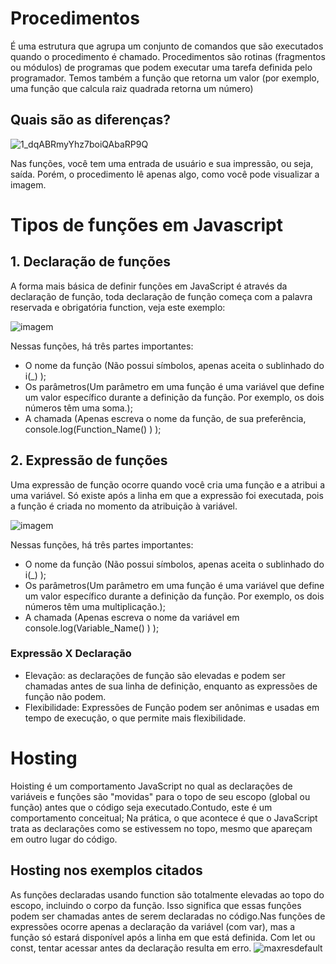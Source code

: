 # Procedimentos
É uma estrutura que agrupa um conjunto de comandos que são executados quando o procedimento é chamado. Procedimentos são rotinas (fragmentos ou módulos) de programas que podem executar uma tarefa definida pelo programador. Temos também a função que retorna um valor (por exemplo, uma função que calcula raiz quadrada retorna um número)

## Quais são as diferenças? 
![1_dqABRmyYhz7boiQAbaRP9Q](https://github.com/user-attachments/assets/7a511566-78c2-440e-a997-0621a364979c)

Nas funções, você tem uma entrada de usuário e sua impressão, ou seja, saída. Porém, o procedimento lê apenas algo, como você pode visualizar a imagem.

# Tipos de funções em Javascript 

## 1. Declaração de funções
A forma mais básica de definir funções em JavaScript é através da declaração de função, toda declaração de função começa com a palavra reservada e obrigatória function, veja este exemplo:

![imagem](https://github.com/user-attachments/assets/610137f1-e9f8-4745-8c28-5e340ee70c2c)

Nessas funções, há três partes importantes:
- O nome da função (Não possui símbolos, apenas aceita o sublinhado do i(_) );
- Os parâmetros(Um parâmetro em uma função é uma variável que define um valor específico durante a definição da função. Por exemplo, os dois números têm uma soma.);
- A chamada (Apenas escreva o nome da função, de sua preferência, console.log(Function_Name() ) );

## 2. Expressão de funções
Uma expressão de função ocorre quando você cria uma função e a atribui a uma variável. Só existe após a linha em que a expressão foi executada, pois a função é criada no momento da atribuição à variável.

![imagem](https://github.com/user-attachments/assets/f488d91c-9548-4083-8a29-2b769a7b1e96)

Nessas funções, há três partes importantes:
- O nome da função (Não possui símbolos, apenas aceita o sublinhado do i(_) );
- Os parâmetros(Um parâmetro em uma função é uma variável que define um valor específico durante a definição da função. Por exemplo, os dois números têm uma multiplicação.);
- A chamada (Apenas escreva o nome da variável em console.log(Variable_Name() ) );

### Expressão X Declaração
- Elevação: as declarações de função são elevadas e podem ser chamadas antes de sua linha de definição, enquanto as expressões de função não podem.
- Flexibilidade: Expressões de Função podem ser anônimas e usadas em tempo de execução, o que permite mais flexibilidade.

# Hosting
Hoisting é um comportamento JavaScript no qual as declarações de variáveis ​​​​e funções são "movidas" para o topo de seu escopo (global ou função) antes que o código seja executado.Contudo, este é um comportamento conceitual; Na prática, o que acontece é que o JavaScript trata as declarações como se estivessem no topo, mesmo que apareçam em outro lugar do código.

## Hosting nos exemplos citados
As funções declaradas usando function são totalmente elevadas ao topo do escopo, incluindo o corpo da função. Isso significa que essas funções podem ser chamadas antes de serem declaradas no código.Nas funções de expressões ocorre apenas a declaração da variável (com var), mas a função só estará disponível após a linha em que está definida. Com let ou const, tentar acessar antes da declaração resulta em erro.
![maxresdefault](https://github.com/user-attachments/assets/5bf77ca5-0dd0-4f8b-8951-7464871bce53)